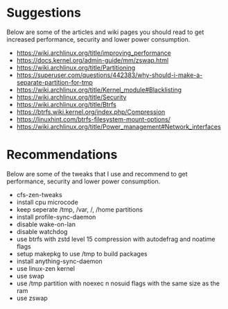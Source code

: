 # Suggestions

Below are some of the articles and wiki pages you should read to get
increased performance, security and lower power consumption.

-   <https://wiki.archlinux.org/title/improving_performance>
-   <https://docs.kernel.org/admin-guide/mm/zswap.html>
-   <https://wiki.archlinux.org/title/Partitioning>
-   <https://superuser.com/questions/442383/why-should-i-make-a-separate-partition-for-tmp>
-   <https://wiki.archlinux.org/title/Kernel_module#Blacklisting>
-   <https://wiki.archlinux.org/title/Security>
-   <https://wiki.archlinux.org/title/Btrfs>
-   <https://btrfs.wiki.kernel.org/index.php/Compression>
-   <https://linuxhint.com/btrfs-filesystem-mount-options/>
-   <https://wiki.archlinux.org/title/Power_management#Network_interfaces>

# Recommendations

Below are some of the tweaks that I use and recommend to get
performance, security and lower power consumption.

-   cfs-zen-tweaks
-   install cpu microcode
-   keep seperate /tmp, /var, /, /home partitions
-   install profile-sync-daemon
-   disable wake-on-lan
-   disable watchdog
-   use btrfs with zstd level 15 compression with autodefrag and noatime
    flags
-   setup makepkg to use /tmp to build packages
-   install anything-sync-daemon
-   use linux-zen kernel
-   use swap
-   use /tmp partition with noexec n nosuid flags with the same size as
    the ram
-   use zswap
